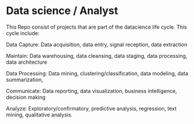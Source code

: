 # Data science / Analyst
This Repo consist of projects that are part of the datacience life cycle. This cycle include:

Data Capture: Data acquisition, data entry, signal reception, data extraction

Maintain: Data warehousing, data cleansing, data staging, data processing, data architecture

Data Processing: Data mining, clustering/classification, data modeling, data summarization,

Communicate: Data reporting, data visualization, business intelligence, decision making

Analyze: Exploratory/confirmatory, predictive analysis, regression, text mining, qualitative analysis.
